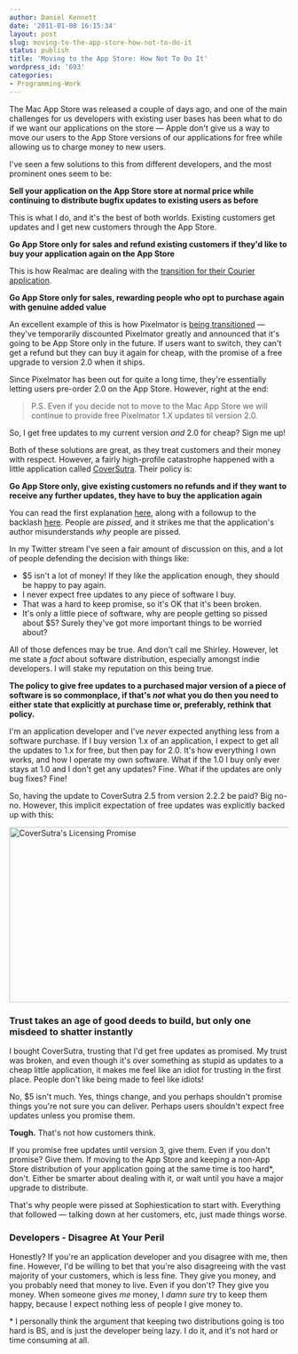 ```yaml
---
author: Daniel Kennett
date: '2011-01-08 16:15:34'
layout: post
slug: moving-to-the-app-store-how-not-to-do-it
status: publish
title: 'Moving to the App Store: How Not To Do It'
wordpress_id: '693'
categories:
- Programming-Work
---
```


<p>The Mac App Store was released a couple of days ago, and one of the main challenges for us developers with existing user bases has been what to do if we want our applications on the store — Apple don't give us a way to move our users to the App Store versions of our applications for free while allowing us to charge money to new users.</p>
<p>I've seen a few solutions to this from different developers, and the most prominent ones seem to be:</p>
<p><strong>Sell your application on the App Store store at normal price while continuing to distribute bugfix updates to existing users as before</strong></p>
<p>This is what I do, and it's the best of both worlds. Existing customers get updates and I get new customers through the App Store.</p>
<p><strong>Go App Store only for sales and refund existing customers if they'd like to buy your application again on the App Store</strong></p>
<p>This is how Realmac are dealing with the <a href="http://realmacsoftware.com/blog/mac-app-store-pricing">transition for their Courier application</a>.</p>
<p><strong>Go App Store only for sales, rewarding people who opt to purchase again with genuine added value</strong></p>
<p>An excellent example of this is how Pixelmator is <a href="http://www.pixelmator.com/">being transitioned</a> — they've temporarily discounted Pixelmator greatly and announced that it's going to be App Store only in the future. If users want to switch, they can't get a refund but they can buy it again for cheap, with the promise of a free upgrade to version 2.0 when it ships.</p>
<p>Since Pixelmator has been out for quite a long time, they're essentially letting users pre-order 2.0 on the App Store. However, right at the end:</p>
<blockquote>
<p>P.S. Even if you decide not to move to the Mac App Store we will continue to provide free Pixelmator 1.X updates til version 2.0.</p>
</blockquote>
<p>So, I get free updates to my current version <em>and</em> 2.0 for cheap? Sign me up!</p>
<p>Both of these solutions are great, as they treat customers and their money with respect. However, a fairly high-profile catastrophe happened with a little application called <a href="http://www.sophiestication.com/coversutra/">CoverSutra</a>. Their policy is:</p>
<p><strong>Go App Store only, give existing customers no refunds and if they want to receive any further updates, they have to buy the application again</strong></p>
<p>You can read the first explanation <a href="http://www.sophiestication.com/blog/coversutra-2-5/">here</a>, along with a followup to the backlash <a href="http://www.sophiestication.com/blog/about-coversutra-the-mac-app-store-and-sanity/">here</a>. People are <em>pissed</em>, and it strikes me that the application's author misunderstands <em>why</em> people are pissed.</p>
<p>In my Twitter stream I've seen a fair amount of discussion on this, and a lot of people defending the decision with things like:</p>
<ul>
<li>$5 isn't a lot of money! If they like the application enough, they should be happy to pay again.</li>
<li>I never expect free updates to any piece of software I buy.</li>
<li>That was a hard to keep promise, so it's OK that it's been broken.</li>
<li>It's only a little piece of software, why are people getting so pissed about $5? Surely they've got more important things to be worried about?</li>
</ul>
<p>All of those defences may be true. And don't call me Shirley. However, let me state a <em>fact</em> about software distribution, especially amongst indie developers. I will stake my reputation on this being true.</p>
<p><strong>The policy to give free updates to a purchased major version of a piece of software is so commonplace, if that's <em>not</em> what you do then you need to either state that explicitly at purchase time or, preferably, rethink that policy.</strong></p>
<p>I'm an application developer and I've <em>never</em> expected anything less from a software purchase. If I buy version 1.x of an application, I expect to get all the updates to 1.x for free, but then pay for 2.0. It's how everything I own works, and how I operate my own software. What if the 1.0 I buy only ever stays at 1.0 and I don't get any updates? Fine. What if the updates are only bug fixes? Fine!</p>
<p>So, having the update to CoverSutra 2.5 from version 2.2.2 be paid? Big no-no. However, this implicit expectation of free updates was explicitly backed up with this:</p>
<p><img style="display: block; margin-left: auto; margin-right: auto; border: 0px initial initial;" src="http://ikennd.ac/pictures/for_posts/2011/01/coversutra.png" border="0" alt="CoverSutra's Licensing Promise" width="590" height="315" /></p>
<h3>Trust takes an age of good deeds to build, but only one misdeed to shatter instantly</h3>
<p>I bought CoverSutra, trusting that I'd get free updates as promised. My trust was broken, and even though it's over something as stupid as updates to a cheap little application, it makes me feel like an idiot for trusting in the first place. People don't like being made to feel like idiots!</p>
<p>No, $5 isn't much. Yes, things change, and you perhaps shouldn't promise things you're not sure you can deliver. Perhaps users shouldn't expect free updates unless you promise them.</p>
<p><strong>Tough.</strong> That's not how customers think.</p>
<p>If you promise free updates until version 3, give them. Even if you don't promise? Give them. If moving to the App Store and keeping a non-App Store distribution of your application going at the same time is too hard*, don't. Either be smarter about dealing with it, or wait until you have a major upgrade to distribute.</p>
<p>That's why people were pissed at Sophiestication to start with. Everything that followed — talking down at her customers, etc, just made things worse.</p>
<h3>Developers - Disagree At Your Peril</h3>
<p>Honestly? If you're an application developer and you disagree with me, then fine. However, I'd be willing to bet that you're also disagreeing with the vast majority of your customers, which is less fine. They give you money, and you probably need that money to live. Even if you don't? They give you money. When someone gives <em>me</em> money, I <em>damn sure</em> try to keep them happy, because I expect nothing less of people I give money to.</p>
<p>* I personally think the argument that keeping two distributions going is too hard is BS, and is just the developer being lazy. I do it, and it's not hard or time consuming at all.</p>